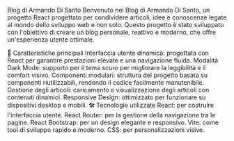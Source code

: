 Blog di Armando Di Santo
Benvenuto nel Blog di Armando Di Santo, un progetto React progettato per condividere articoli,
idee e conoscenze legate al mondo dello sviluppo web e non solo. 
Questo progetto è stato sviluppato con l'obiettivo di creare un blog personale, reattivo e moderno, che offre un'esperienza utente ottimale.

🚀 Caratteristiche principali
Interfaccia utente dinamica: progettata con React per garantire prestazioni elevate e una navigazione fluida.
Modalità Dark Mode: supporto per il tema scuro per migliorare la leggibilità e il comfort visivo.
Componenti modulari: struttura del progetto basata su componenti riutilizzabili, rendendo il codice facilmente manutenibile.
Gestione degli articoli: caricamento e visualizzazione degli articoli con contenuti dinamici.
Responsive Design: ottimizzato per funzionare su dispositivi desktop e mobili.
🛠️ Tecnologie utilizzate
React: per costruire l'interfaccia utente.
React Router: per la gestione della navigazione tra le pagine.
React Bootstrap: per un design elegante e responsivo.
Vite: come tool di sviluppo rapido e moderno.
CSS: per personalizzazioni visive.
